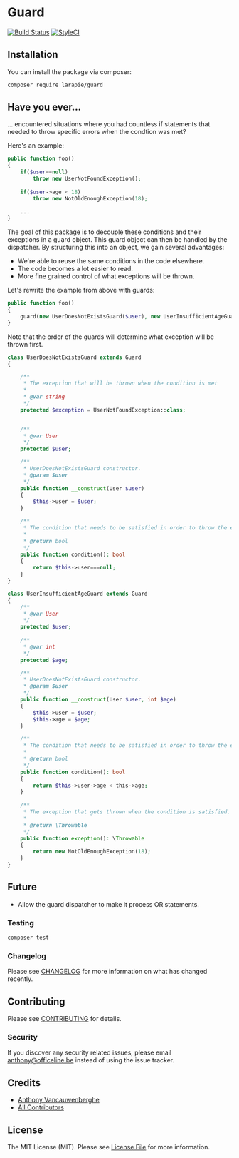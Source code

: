 # Guard

[![Build Status](https://travis-ci.org/larapie/guard.svg?branch=master)](https://travis-ci.org/larapie/guard)
[![StyleCI](https://github.styleci.io/repos/178550231/shield?branch=master)](https://github.styleci.io/repos/178550231)

## Installation

You can install the package via composer:

```bash
composer require larapie/guard
```

## Have you ever…

… encountered situations where you had countless if statements that needed to throw specific errors when the condtion was met?

Here's an example:

```php
public function foo()
{
    if($user==null)
        throw new UserNotFoundException();
        
    if($user->age < 18)
        throw new NotOldEnoughException(18);
        
    ...
}
```

The goal of this package is to decouple these conditions and their exceptions in a guard object. This guard object can then be handled by the dispatcher.
By structuring this into an object, we gain several advantages:

- We're able to reuse the same conditions in the code elsewhere.
- The code becomes a lot easier to read.
- More fine grained control of what exceptions will be thrown.

Let's rewrite the example from above with guards:

```php
public function foo()
{
    guard(new UserDoesNotExistsGuard($user), new UserInsufficientAgeGuard($user, 18));
}
```

Note that the order of the guards will determine what exception will be thrown first.

```php
class UserDoesNotExistsGuard extends Guard
{

    /**
     * The exception that will be thrown when the condition is met
     *
     * @var string
     */
    protected $exception = UserNotFoundException::class;


    /**
     * @var User
     */
    protected $user;

    /**
     * UserDoesNotExistsGuard constructor.
     * @param $user
     */
    public function __construct(User $user)
    {
        $this->user = $user;
    }

    /**
     * The condition that needs to be satisfied in order to throw the exception.
     *
     * @return bool
     */
    public function condition(): bool
    {
        return $this->user===null;
    }
}
```

```php
class UserInsufficientAgeGuard extends Guard
{
    /**
     * @var User
     */
    protected $user;
    
    /**
     * @var int
     */
    protected $age;    

    /**
     * UserDoesNotExistsGuard constructor.
     * @param $user
     */
    public function __construct(User $user, int $age)
    {
        $this->user = $user;
        $this->age = $age;
    }

    /**
     * The condition that needs to be satisfied in order to throw the exception.
     *
     * @return bool
     */
    public function condition(): bool
    {
        return $this->user->age < this->age;
    }
    
    /**
     * The exception that gets thrown when the condition is satisfied.
     *
     * @return \Throwable
     */
    public function exception(): \Throwable
    {
        return new NotOldEnoughException(18);
    }    
}
```

## Future

- Allow the guard dispatcher to make it process OR statements.

### Testing

``` bash
composer test
```

### Changelog

Please see [CHANGELOG](CHANGELOG.md) for more information on what has changed recently.

## Contributing

Please see [CONTRIBUTING](CONTRIBUTING.md) for details.

### Security

If you discover any security related issues, please email anthony@officeline.be instead of using the issue tracker.

## Credits

- [Anthony Vancauwenberghe](https://github.com/larapie)
- [All Contributors](../../contributors)

## License

The MIT License (MIT). Please see [License File](LICENSE.md) for more information.
